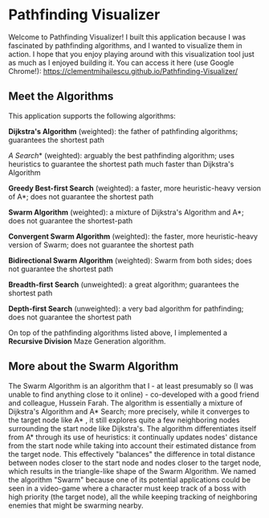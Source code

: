 # Pathfinding Visualizer

Welcome to Pathfinding Visualizer! I built this application because I was fascinated by pathfinding algorithms, and I wanted to visualize them in action. I hope that you enjoy playing around with this visualization tool just as much as I enjoyed building it. You can access it here (use Google Chrome!): https://clementmihailescu.github.io/Pathfinding-Visualizer/

## Meet the Algorithms

This application supports the following algorithms: 

**Dijkstra's Algorithm** (weighted): the father of pathfinding algorithms; guarantees the shortest path

**A* Search** (weighted): arguably the best pathfinding algorithm; uses heuristics to guarantee the shortest path much faster than Dijkstra's Algorithm

**Greedy Best-first Search** (weighted): a faster, more heuristic-heavy version of A*; does not guarantee the shortest path

**Swarm Algorithm** (weighted): a mixture of Dijkstra's Algorithm and A*; does not guarantee the shortest-path

**Convergent Swarm Algorithm** (weighted): the faster, more heuristic-heavy version of Swarm; does not guarantee the shortest path

**Bidirectional Swarm Algorithm** (weighted): Swarm from both sides; does not guarantee the shortest path

**Breadth-first Search** (unweighted): a great algorithm; guarantees the shortest path

**Depth-first Search** (unweighted): a very bad algorithm for pathfinding; does not guarantee the shortest path

On top of the pathfinding algorithms listed above, I implemented a **Recursive Division** Maze Generation algorithm.

## More about the Swarm Algorithm

The Swarm Algorithm is an algorithm that I - at least presumably so (I was unable to find anything close to it online) - co-developed with a good friend and colleague, Hussein Farah. The algorithm is essentially a mixture of Dijkstra's Algorithm and A* Search; more precisely, while it converges to the target node like A* , it still explores quite a few neighboring nodes surrounding the start node like Dijkstra's. The algorithm differentiates itself from A* through its use of heuristics: it continually updates nodes' distance from the start node while taking into account their estimated distance from the target node. This effectively "balances" the difference in total distance between nodes closer to the start node and nodes closer to the target node, which results in the triangle-like shape of the Swarm Algorithm. We named the algorithm "Swarm" because one of its potential applications could be seen in a video-game where a character must keep track of a boss with high priority (the target node), all the while keeping tracking of neighboring enemies that might be swarming nearby. 
